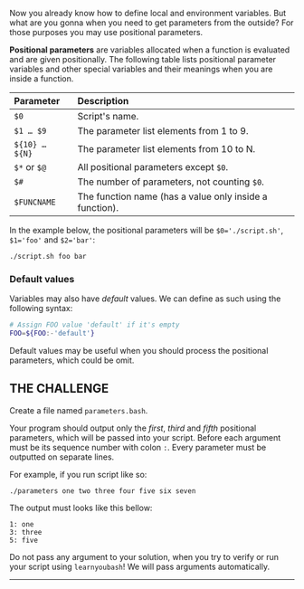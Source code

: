 Now you already know how to define local and environment variables. But what are you gonna when you need to get parameters from the outside? For those purposes you may use positional parameters.

**Positional parameters** are variables allocated when a function is evaluated and are given positionally. The following table lists positional parameter variables and other special variables and their meanings when you are inside a function.

| Parameter      | Description                                                 |
| :------------- | :---------------------------------------------------------- |
| `$0`           | Script's name.                                              |
| `$1 … $9`      | The parameter list elements from 1 to 9.                    |
| `${10} … ${N}` | The parameter list elements from 10 to N.                   |
| `$*` or `$@`   | All positional parameters except `$0`.                      |
| `$#`           | The number of parameters, not counting `$0`.                |
| `$FUNCNAME`    | The function name (has a value only inside a function).     |

In the example below, the positional parameters will be `$0='./script.sh'`,  `$1='foo'` and `$2='bar'`:

    ./script.sh foo bar

### Default values

Variables may also have _default_ values. We can define as such using the following syntax:

```bash
# Assign FOO value 'default' if it's empty
FOO=${FOO:-'default'}
```

Default values may be useful when you should process the positional parameters, which could be omit.

## THE CHALLENGE

Create a file named `parameters.bash`.

Your program should output only the _first_, _third_ and _fifth_ positional parameters, which will be passed into your script. Before each argument must be  its sequence number with colon `:`. Every parameter must be outputted on separate lines.

For example, if you run script like so:

    ./parameters one two three four five six seven

The output must looks like this bellow:

    1: one
    3: three
    5: five

Do not pass any argument to your solution, when you try to verify or run your script using `learnyoubash`! We will pass arguments automatically.

---

